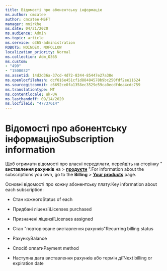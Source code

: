 ```yaml
---
title: Відомості про абонентську інформацію
ms.author: cmcatee
author: cmcatee-MSFT
manager: mnirkhe
ms.date: 04/21/2020
ms.audience: Admin
ms.topic: article
ms.service: o365-administration
ROBOTS: NOINDEX, NOFOLLOW
localization_priority: Normal
ms.collection: Adm_O365
ms.custom:
- "490"
- "1500032"
ms.assetid: 14d2d36a-37cd-4d72-8344-85447e27a38e
ms.openlocfilehash: dcf016e451cf1d88484578b9bc250fdf2ee11624
ms.sourcegitcommit: c6692ce0fa1358ec3529e59ca0ecdfdea4cdc759
ms.translationtype: MT
ms.contentlocale: uk-UA
ms.lasthandoff: 09/14/2020
ms.locfileid: "47737614"
---
```

# <a name="subscription-information"></a><span data-ttu-id="3499d-102">Відомості про абонентську інформацію</span><span class="sxs-lookup"><span data-stu-id="3499d-102">Subscription information</span></span>

<span data-ttu-id="3499d-103">Щоб отримати відомості про власні передплати, перейдіть на сторінку " **виставлення рахунків** на \> **[продукти](https://go.microsoft.com/fwlink/p/?linkid=842054)** ".</span><span class="sxs-lookup"><span data-stu-id="3499d-103">For information about the subscriptions you own, go to the **Billing** \> **[Your products](https://go.microsoft.com/fwlink/p/?linkid=842054)** page.</span></span>
  
<span data-ttu-id="3499d-104">Основні відомості про кожну абонентську плату:</span><span class="sxs-lookup"><span data-stu-id="3499d-104">Key information about each subscription:</span></span>
  
- <span data-ttu-id="3499d-105">Стан кожного</span><span class="sxs-lookup"><span data-stu-id="3499d-105">Status of each</span></span>

- <span data-ttu-id="3499d-106">Придбані ліцензії</span><span class="sxs-lookup"><span data-stu-id="3499d-106">Licenses purchased</span></span>

- <span data-ttu-id="3499d-107">Призначені ліцензії</span><span class="sxs-lookup"><span data-stu-id="3499d-107">Licenses assigned</span></span>

- <span data-ttu-id="3499d-108">Стан "повторюване виставлення рахунків"</span><span class="sxs-lookup"><span data-stu-id="3499d-108">Recurring billing status</span></span>

- <span data-ttu-id="3499d-109">Рахунку</span><span class="sxs-lookup"><span data-stu-id="3499d-109">Balance</span></span>

- <span data-ttu-id="3499d-110">Спосіб оплати</span><span class="sxs-lookup"><span data-stu-id="3499d-110">Payment method</span></span>

- <span data-ttu-id="3499d-111">Наступна дата виставлення рахунків або термін дії</span><span class="sxs-lookup"><span data-stu-id="3499d-111">Next billing or expiration date</span></span>